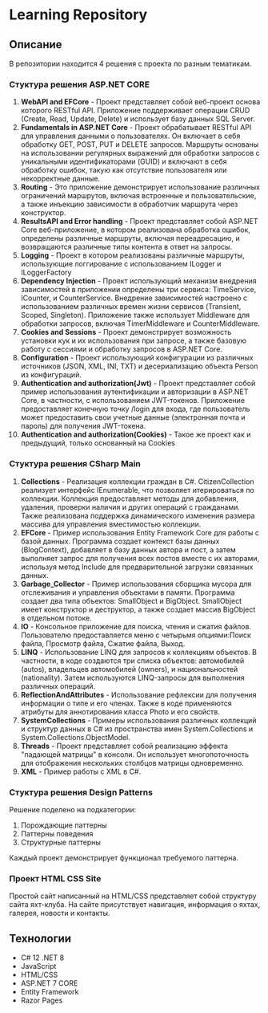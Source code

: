 # Learning Repository

## Описание

В репозитории находится 4 решения с проекта по разным тематикам.


### Стуктура решения ASP.NET CORE

1. **WebAPI and EFCore** - Проект представляет собой веб-проект основа которого RESTful API. Приложение поддерживает операции CRUD (Create, Read, Update, Delete) и использует базу данных SQL Server.
2. **Fundamentals in ASP.NET Core** - Проект обрабатывает RESTful API для управления данными о пользователях. Он включает в себя обработку GET, POST, PUT и DELETE запросов. Маршруты основаны на использовании регулярных выражений для обработки запросов с уникальными идентификаторами (GUID) и включают в себя обработку ошибок, такую как отсутствие пользователя или некорректные данные.
3. **Routing** - Это приложение демонстрирует использование различных ограничений маршрутов, включая встроенные и пользовательские, а также инъекцию зависимости в обработчик маршрута через конструктор.
4. **ResultsAPI and Error handling** - Проект представляет собой ASP.NET Core веб-приложение, в котором реализована обработка ошибок, определены различные маршруты, включая переадресацию, и возвращаются различные типы контента в ответ на запросы. 
5. **Logging** - Проект в котором реализованы различные маршруты, использующие логгирование с использованием ILogger и ILoggerFactory
6. **Dependency Injection** - Проект использующий механизм внедрения зависимостей в приложении определены три сервиса: TimeService, ICounter, и CounterService. Внедрение зависимостей настроено с использованием различных времен жизни сервисов (Transient, Scoped, Singleton). Приложение также использует Middleware для обработки запросов, включая TimerMiddleware и CounterMiddleware.
7. **Cookies and Sessions** - Проект демонстрирует возможность установки кук и их использования при запросе, а также базовую работу с сессиями и обработку запросов в ASP.NET Core.
8. **Configuration** - Проект использующий конфигурации из различных источников (JSON, XML, INI, TXT) и десериализацию объекта Person из конфигураций.
9. **Authentication and authorization(Jwt)** - Проект представляет собой пример использования аутентификации и авторизации в ASP.NET Core, в частности, с использованием JWT-токенов. Приложение предоставляет конечную точку /login для входа, где пользователь может предоставить свои учетные данные (электронная почта и пароль) для получения JWT-токена.
10. **Authentication and authorization(Cookies)** - Такое же проект как и предыдущий, только основанный на Cookies

### Стуктура решения CSharp Main

1. **Collections** - Реализация коллекции граждан в C#. CitizenCollection реализует интерфейс IEnumerable, что позволяет итерироваться по коллекции. Коллекция предоставляет методы для добавления, удаления, проверки наличия и других операций с гражданами. Также реализована поддержка динамического изменения размера массива для управления вместимостью коллекции.
2. **EFCore** - Пример использования Entity Framework Core для работы с базой данных. Программа создает контекст базы данных (BlogContext), добавляет в базу данных автора и пост, а затем выполняет запрос для получения всех постов вместе с их авторами, используя метод Include для предварительной загрузки связанных данных. 
3. **Garbage_Collector** - Пример использования сборщика мусора для отслеживания и управления объектами в памяти. Программа создает два типа объектов: SmallObject и BigObject. SmallObject имеет конструктор и деструктор, а также создает массив BigObject в отдельном потоке.
4. **IO** - Консольное приложение для поиска, чтения и сжатия файлов. Пользователю предоставляется меню с четырьмя опциями:Поиск файла, Просмотр файла, Сжатие файла, Выход.
5. **LINQ** - Использование LINQ для запросов к коллекциям объектов. В частности, в коде создаются три списка объектов: автомобилей (autos), владельцев автомобилей (owners), и национальностей (nationality). Затем используются LINQ-запросы для выполнения различных операций.
6. **ReflectionAndAttributes** - Использование рефлексии для получения информации о типе и его членах. Также в коде применяются атрибуты для аннотирования класса Photo и его свойств.
7. **SystemCollections** - Примеры использования различных коллекций и структур данных в C# из пространства имен System.Collections и System.Collections.ObjectModel.
8. **Threads** - Проект представляет собой реализацию эффекта "падающей матрицы" в консоли. Он использует многопоточность для отображения нескольких столбцов матрицы одновременно. 
9. **XML** - Пример работы с XML в C#.

### Стуктура решения Design Patterns

Решение поделено на подкатегории: 
1. Порождающие паттерны
2. Паттерны поведения
3. Структурные паттерны

Каждый проект демонстрирует функционал требуемого паттерна.

### Проект HTML CSS Site
Простой сайт написанный на HTML/CSS представляет собой структуру сайта яхт-клуба. На сайте присутствует навигация, информация о яхтах, галерея, новости и контакты. 

## Технологии

- C# 12 .NET 8
- JavaScript
- HTML/CSS
- ASP.NET 7 CORE
- Entity Framework
- Razor Pages
